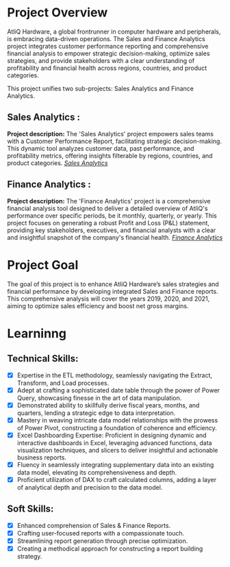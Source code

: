 # Project Overview

AtliQ Hardware, a global frontrunner in computer hardware and peripherals, is embracing data-driven operations.
The Sales and Finance Analytics project integrates customer performance reporting and comprehensive financial analysis to empower strategic decision-making, optimize sales strategies, and provide stakeholders with a clear understanding of profitability and financial health across regions, countries, and product categories.

This project unifies two sub-projects: Sales Analytics and Finance Analytics.

## Sales Analytics :

**Project description:** The 'Sales Analytics' project empowers sales teams with a Customer Performance Report, facilitating strategic decision-making. This dynamic tool analyzes customer data, past performance, and profitability metrics, offering insights filterable by regions, countries, and product categories.
_[Sales Analytics](https://github.com/ujjwal2131/Resume_Projects/tree/main/Sales%20and%20Finance%20Analytics/Sales%20Analytics)_

## Finance Analytics :

**Project description:** The 'Finance Analytics' project is a comprehensive financial analysis tool designed to deliver a detailed overview of AtliQ's performance over specific periods, be it monthly, quarterly, or yearly. This project focuses on generating a robust Profit and Loss (P&L) statement, providing key stakeholders, executives, and financial analysts with a clear and insightful snapshot of the company's financial health.
_[Finance Analytics](https://github.com/ujjwal2131/Resume_Projects/tree/main/Sales%20and%20Finance%20Analytics/Finance%20Analytics)_


# Project Goal

The goal of this project is to enhance AtliQ Hardware’s sales strategies and financial performance by developing integrated Sales and Finance reports. This comprehensive analysis will cover the years 2019, 2020, and 2021, aiming to optimize sales efficiency and boost net gross margins.


# Learninng

## Technical Skills:
- [x]	Expertise in the ETL methodology, seamlessly navigating the Extract, Transform, and Load processes.
- [x]	Adept at crafting a sophisticated date table through the power of Power Query, showcasing finesse in the art of data manipulation.
- [x]	Demonstrated ability to skillfully derive fiscal years, months, and quarters, lending a strategic edge to data interpretation.
- [x]	Mastery in weaving intricate data model relationships with the prowess of Power Pivot, constructing a foundation of coherence and efficiency.
- [x]	Excel Dashboarding Expertise: Proficient in designing dynamic and interactive dashboards in Excel, leveraging advanced functions, data visualization techniques, and slicers to deliver insightful and actionable business reports.
- [x]	Fluency in seamlessly integrating supplementary data into an existing data model, elevating its comprehensiveness and depth.
- [x]	Proficient utilization of DAX to craft calculated columns, adding a layer of analytical depth and precision to the data model. 	

## Soft Skills:
- [x]	Enhanced comprehension of Sales & Finance Reports.
- [x]	Crafting user-focused reports with a compassionate touch.
- [x]	Streamlining report generation through precise optimization.
- [x]	Creating a methodical approach for constructing a report building strategy.
